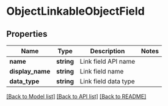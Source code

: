 # ObjectLinkableObjectField

## Properties

Name | Type | Description | Notes
------------ | ------------- | ------------- | -------------
**name** | **string** | Link field API name | 
**display_name** | **string** | Link field name | 
**data_type** | **string** | Link field data type | 

[[Back to Model list]](../README.md#documentation-for-models) [[Back to API list]](../README.md#documentation-for-api-endpoints) [[Back to README]](../README.md)
